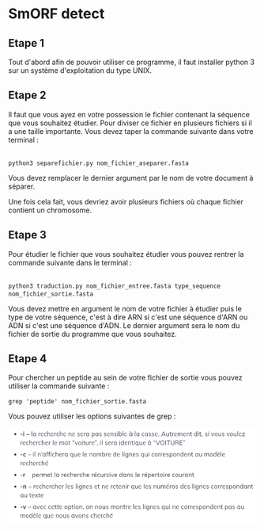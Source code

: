# SmORF detect

## Etape 1

Tout d'abord afin de pouvoir utiliser ce programme, il faut installer python 3 sur un système d'exploitation du type UNIX.

## Etape 2

Il faut que vous ayez en votre possession le fichier contenant la séquence que vous souhaitez étudier.
Pour diviser ce fichier en plusieurs fichiers si il a une taille importante.
Vous devez taper la commande suivante dans votre terminal :

```

python3 separefichier.py nom_fichier_aseparer.fasta

```
Vous devez remplacer le dernier argument par le nom de votre document à séparer.

Une fois cela fait, vous devriez avoir plusieurs fichiers où chaque fichier contient un chromosome.

## Etape 3

Pour étudier le fichier que vous souhaitez étudier vous pouvez rentrer la commande suivante dans le terminal :

```

python3 traduction.py nom_fichier_entree.fasta type_sequence nom_fichier_sortie.fasta

```

Vous devez mettre en argument le nom de votre fichier à étudier puis le type de votre séquence, c'est à dire ARN si c'est une séquence d'ARN ou ADN si c'est une séquence d'ADN. Le dernier argument sera le nom du fichier de sortie du programme que vous souhaitez.

## Etape 4

Pour chercher un peptide au sein de votre fichier de sortie vous pouvez utiliser la commande suivante :

```
grep 'peptide' nom_fichier_sortie.fasta

```
Vous pouvez utiliser les options suivantes de grep :

![grep](https://github.com/Melaniegou91/smORF_detect/blob/main/grep.png)

